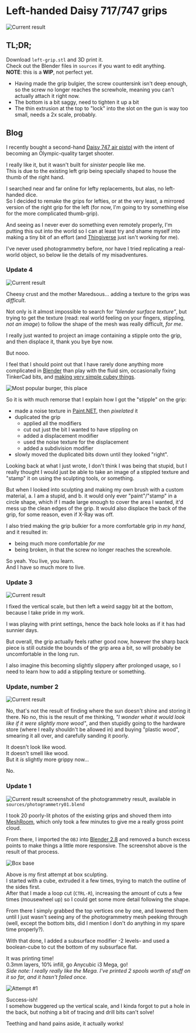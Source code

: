 # Left-handed Daisy 717/747 grips

![Current result](blog/result.jpg)

## TL;DR;
Download `left-grip.stl` and 3D print it.  
Check out the Blender files in `sources` if you want to edit anything.  
**NOTE**: this is a **WIP**, not perfect yet.

  * Having made the grip bulgier, the screw countersink isn't deep enough, so the screw no longer reaches the screwhole, meaning you can't actually attach it right now.
  * The bottom is a bit saggy, need to tighten it up a bit
  * The thin extrusion at the top to "lock" into the slot on the gun is way too small, needs a 2x scale, probably.

## Blog

I recently bought a second-hand [Daisy 747 air pistol](https://www.pyramydair.com/s/m/Daisy_Match_Grade_Avanti_747_Triumph_Match/308) with the intent of becoming an Olympic-quality target shooter.

I really like it, but it wasn't built for *sinister* people like me.  
This is due to the existing left grip being specially shaped to house the thumb of the right hand.

I searched near and far online for lefty replacements, but alas, no left-handed dice.  
So I decided to remake the grips for lefties, or at the very least, a mirrored version of the right grip for the left (for now, I'm going to try something else for the more complicated thumb-grip).

And seeing as I never ever do something even remotely properly, I'm putting this out into the world so I can at least try and shame myself into making a tiny bit of an effort (and [Thingiverse](http://www.thingiverse.com) just isn't working for me).

I've never used photogrammetry before, nor have I tried replicating a real-world object, so below lie the details of my misadventures.

### Update 4

![Current result](blog/attempt04.jpg)

Cheesy crust and the mother Maredsous... adding a texture to the grips was *difficult*.

Not only is it almost impossible to search for *"blender surface texture"*, but trying to get the texture (read: real world feeling on your fingers, stippling, *not an image*) to follow the shape of the mesh was really difficult, *for me*.

I really just wanted to project an image containing a stipple onto the grip, and then displace it, thank you bye bye now.

But nooo.

I feel that I should point out that I have rarely done anything more complicated in [Blender](https://www.blender.org/) than play with the fluid sim, occasionally fixing TinkerCad bits, and [making very simple cubey things](https://www.deviantart.com/noshbar).

![Most popular burger, this place](blog/displacehowmuch.jpg)

So it is with much remorse that I explain how I got the "stipple" on the grip:

  * made a noise texture in [Paint.NET](https://www.getpaint.net/), then *pixelated* it
  * duplicated the grip
    * applied all the modifiers
    * cut out just the bit I wanted to have stippling on
    * added a displacement modifier
    * used the noise texture for the displacement
    * added a subdivision modifier
  * slowly moved the duplicated bits down until they looked "right".

Looking back at what I just wrote, I don't think I was being that stupid, but I really thought I would just be able to take an image of a stippled texture and "stamp" it on using the sculpting tools, or something.

But when I looked into sculpting and making my own brush with a custom material, a. I am a stupid, and b. it would only ever "paint"/"stamp" in a circle shape, which if I made large enough to cover the area I wanted, it'd mess up the clean edges of the grip.
It would also displace the back of the grip, for some reason, even if X-Ray was off.

I also tried making the grip bulkier for a more comfortable grip in *my hand*, and it resulted in:

  * being much more comfortable *for me*
  * being broken, in that the screw no longer reaches the screwhole.

So yeah. You live, you learn.  
And I have so much more to live.


### Update 3

![Current result](blog/attempt03.jpg)

I fixed the vertical scale, but then left a weird saggy bit at the bottom, because I take pride in my work.

I was playing with print settings, hence the back hole looks as if it has had sunnier days.

But overall, the grip actually feels rather good now, however the sharp back piece is still outside the bounds of the grip area a bit, so will probably be uncomfortable in the long run.

I also imagine this becoming slightly slippery after prolonged usage, so I need to learn how to add a stippling texture or something.


### Update, number 2

![Current result](blog/attempt02.jpg)

No, that's not the result of finding where the sun doesn't shine and storing it there.
No no, this is the result of me thinking, *"I wonder what it would look like if it were slightly more wood"*, and then stupidly going to the hardware store (where I really shouldn't be allowed in) and buying "plastic wood", smearing it all over, and carefully sanding it poorly.

It doesn't look like wood.  
It doesn't smell like wood.  
But it *is* slightly more grippy now...

No.


### Update 1

![Current result](blog/photogrammetry01.jpg)
screenshot of the photogrammetry result, available in `sources/photogrammetry01.blend`

I took 20 poorly-lit photos of the existing grips and shoved them into [MeshRoom](https://alicevision.org/#meshroom), which only took a few minutes to give me a really gross point cloud.

From there, I imported the `OBJ` into [Blender 2.8](https://www.blender.org/) and removed a bunch excess points to make things a little more responsive. The screenshot above is the result of that process.

![Box base](blog/boxbase.jpg)

Above is my first attempt at box sculpting.  
I started with a cube, extruded it a few times, trying to match the outline of the sides first.  
After that I made a loop cut (`CTRL-R`), increasing the amount of cuts a few times (mousewheel up) so I could get some more detail following the shape.

From there I simply grabbed the top vertices one by one, and lowered them until I just wasn't seeing any of the photogrammetry mesh peeking through (well, except the bottom bits, did I mention I don't do anything in my spare time properly?).

With that done, I added a subsurface modifier -2 levels- and used a boolean-cube to cut the bottom of my subsurface flat.

It was printing time!  
0.3mm layers, 10% infill, go Anycubic i3 Mega, go!  
*Side note: I really really like the Mega. I've printed 2 spools worth of stuff on it so far, and it hasn't failed once.* 

![Attempt #1](blog/attempt01.jpg)

Success-ish!  
I somehow buggered up the vertical scale, and I kinda forgot to put a hole in the back, but nothing a bit of tracing and drill bits can't solve!

Teething and hand pains aside, it actually works!
